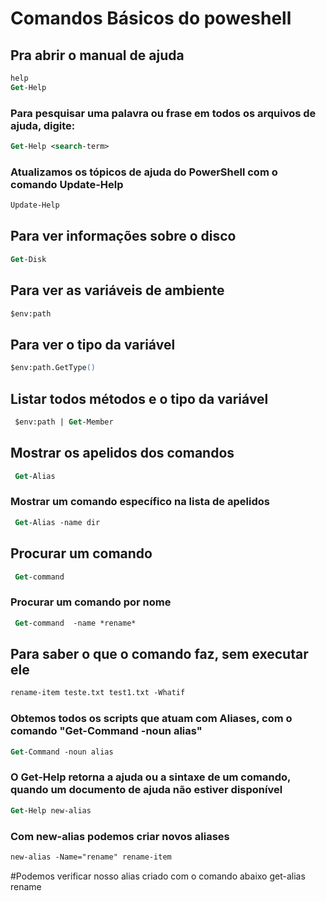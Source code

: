 # Comandos Básicos do poweshell

## Pra abrir o manual de ajuda
```ps
help
Get-Help
```
### Para pesquisar uma palavra ou frase em todos os arquivos de ajuda, digite:
```ps
Get-Help <search-term>
```

### Atualizamos os tópicos de ajuda do PowerShell com o comando Update-Help
```ps
Update-Help
```
## Para ver informações sobre o disco
```ps
Get-Disk
```
## Para ver as variáveis de ambiente
```ps
$env:path
```
## Para ver o tipo da variável 
```ps
$env:path.GetType()
```
## Listar todos métodos e o tipo da variável
```ps
 $env:path | Get-Member  
```
## Mostrar os apelidos dos comandos
```ps
 Get-Alias
```
### Mostrar um comando específico na lista de apelidos
```ps
 Get-Alias -name dir
```
## Procurar um comando 
```ps
 Get-command 
```
### Procurar um comando por nome
```ps
 Get-command  -name *rename*
```

## Para saber o que o comando faz, sem executar ele
```ps
rename-item teste.txt test1.txt -Whatif
```
### Obtemos todos os scripts que atuam com Aliases, com o comando "Get-Command -noun alias"
```ps
Get-Command -noun alias
```

### O Get-Help retorna a ajuda ou a sintaxe de um comando, quando um documento de ajuda não estiver disponível
```ps
Get-Help new-alias
```

### Com new-alias podemos criar novos aliases
```ps
new-alias -Name="rename" rename-item
```

#Podemos verificar nosso alias criado com o comando abaixo
get-alias rename